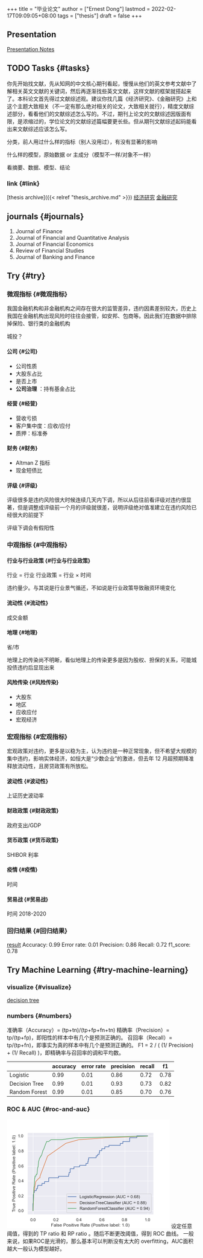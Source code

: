 +++
title = "毕业论文"
author = ["Ernest Dong"]
lastmod = 2022-02-17T09:09:05+08:00
tags = ["thesis"]
draft = false
+++

## Presentation
[Presentation Notes](../../files/pre.pdf)
## <span class="org-todo todo TODO">TODO</span> Tasks {#tasks}

你先开始找文献，先从知网的中文核心期刊看起，慢慢从他们的英文参考文献中了解相关英文文献的关键词，然后再逐渐找些英文文献，这样文献的框架就搭起来了。本科论文首先得过文献综述观。建议你找几篇《经济研究》、《金融研究》上和这个主题大致相关（不一定有那么绝对相关的论文，大致相关就行），精度文献综述部分，看看他们的文献综述怎么写的。不过，期刊上论文的文献综述因版面有限，是浓缩过的，学位论文的文献综述篇幅要更长些。但从期刊文献综述起码能看出来文献综述应该怎么写。

分类，前人用过什么样的指标（别人没用过），有没有显著的影响

什么样的模型，原始数据 or 主成分（模型不一样/对象不一样）

看摘要、数据、模型、结论


### link {#link}

[thesis archive]({{< relref "thesis_archive.md" >}})
[经济研究](https://xueshu.baidu.com/s?wd=%28%E8%BF%9D%E7%BA%A6%20%7C%20%E4%BF%A1%E7%94%A8%E9%A3%8E%E9%99%A9%29%20journal%3A%28%E9%87%91%E8%9E%8D%E7%A0%94%E7%A9%B6%29&tn=SE_baiduxueshu_c1gjeupa&sc_f_para=sc_tasktype%3D%7BfirstAdvancedSearch%7D&sc_hit=1&bcp=2&ie=utf-8&tag_filter=%20%20%20jnls%3A%28%E3%80%8A%E9%87%91%E8%9E%8D%E7%A0%94%E7%A9%B6%E3%80%8B%29)
[金融研究](https://xueshu.baidu.com/s?wd=%28%E8%BF%9D%E7%BA%A6%20%7C%20%E4%BF%A1%E7%94%A8%E9%A3%8E%E9%99%A9%29%20journal%3A%28%E7%BB%8F%E6%B5%8E%E7%A0%94%E7%A9%B6%29&tn=SE_baiduxueshu_c1gjeupa&sc_hit=1&bcp=2&ie=utf-8&filter=sc_year%3D%7B2017%2C%2B%7D&tag_filter=%20%20%20jnls%3A%28%E3%80%8A%E7%BB%8F%E6%B5%8E%E7%A0%94%E7%A9%B6%E3%80%8B%29)


## journals {#journals}

1.  Journal of Finance
2.  Journal of Financial and Quantitative Analysis
3.  Journal of Financial Economics
4.  Review of Financial Studies
5.  Journal of Banking and Finance


## Try {#try}


### 微观指标 {#微观指标}

我国金融机构和非金融机构之间存在很大的监管差异，违约因素差别较大，历史上我国在金融机构出现风险时往往会接管，如安邦、包商等。因此我们在数据中排除掉保险、银行类的金融机构

城投？


#### 公司 {#公司}

-   公司性质
-   大股东占比
-   是否上市
-   **公司治理** ：持有基金占比


#### 经营 {#经营}

-   营收亏损
-   客户集中度：应收/应付
-   质押：标准券


#### 财务 {#财务}

-   Altman Z 指标
-   现金短债比


#### 评级 {#评级}

评级很多是违约风险很大时候连续几天内下调，所以从后往前看评级对违约很显著，但是调整成评级前一个月的评级就很差，说明评级绝对值准建立在违约风险已经很大的前提下

评级下调会有假阳性


### 中观指标 {#中观指标}


#### 行业与行业政策 {#行业与行业政策}

行业 = 行业
行业政策 = 行业 &times; 时间

违约量少。与其说是行业景气循还，不如说是行业政策导致融资环境变化


#### 流动性 {#流动性}

成交金额


#### 地理 {#地理}

省/市

地理上的传染尚不明晰，看似地理上的传染更多是因为股权、担保的关系，可能城投债违约后显现出来


#### 风险传染 {#风险传染}

-   大股东
-   地区
-   应收应付
-   宏观经济


### 宏观指标 {#宏观指标}

宏观政策对违约，更多是以稳为主，认为违约是一种正常现象，但不希望大规模的集中违约，影响实体经济，如恒大是“少数企业”的激进，但去年 12 月超预期降准释放流动性，且房贷政策有所放松。


#### 波动性 {#波动性}

上证历史波动率


#### 财政政策 {#财政政策}

政府支出/GDP


#### 货币政策 {#货币政策}

SHIBOR 利率


#### 疫情 {#疫情}

时间


#### 贸易战 {#贸易战}

时间 2018-2020


### 回归结果 {#回归结果}

[result](/files/logitres.html)
Accuracy: 0.99
Error rate: 0.01
Precision: 0.86
Recall: 0.72
f1_score: 0.78


## Try Machine Learning {#try-machine-learning}


### visualize {#visualize}

[decision tree](/ox-hugo/mldecision_tree.png)


### numbers {#numbers}

准确率（Accuracy）= (tp+tn)/(tp+fp+fn+tn)
精确率（Precision）= tp/(tp+fp)，即阳性的样本中有几个是预测正确的。
召回率（Recall）= tp/(tp+fn)，即事实为真的样本中有几个是预测正确的。
F1 = 2 / ( (1/ Precision) + (1/ Recall) )，即精确率与召回率的调和平均数。

|               | accuracy | error rate | precision | recall | f1   |
|---------------|----------|------------|-----------|--------|------|
| Logistic      | 0.99     | 0.01       | 0.86      | 0.72   | 0.78 |
| Decision Tree | 0.99     | 0.01       | 0.93      | 0.73   | 0.82 |
| Random Forest | 0.99     | 0.01       | 0.85      | 0.70   | 0.76 |


### ROC &amp; AUC {#roc-and-auc}

![ROCs](/ox-hugo/roc.png)
设定任意阈值，得到的 TP ratio 和 RP ratio 。随后不断更改阈值，得到 ROC 曲线。
一般来说，如果ROC是光滑的，那么基本可以判断没有太大的 overfitting，AUC面积越大一般认为模型越好。
